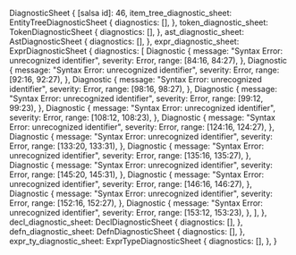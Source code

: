 DiagnosticSheet {
    [salsa id]: 46,
    item_tree_diagnostic_sheet: EntityTreeDiagnosticSheet {
        diagnostics: [],
    },
    token_diagnostic_sheet: TokenDiagnosticSheet {
        diagnostics: [],
    },
    ast_diagnostic_sheet: AstDiagnosticSheet {
        diagnostics: [],
    },
    expr_diagnostic_sheet: ExprDiagnosticSheet {
        diagnostics: [
            Diagnostic {
                message: "Syntax Error: unrecognized identifier",
                severity: Error,
                range: [84:16, 84:27),
            },
            Diagnostic {
                message: "Syntax Error: unrecognized identifier",
                severity: Error,
                range: [92:16, 92:27),
            },
            Diagnostic {
                message: "Syntax Error: unrecognized identifier",
                severity: Error,
                range: [98:16, 98:27),
            },
            Diagnostic {
                message: "Syntax Error: unrecognized identifier",
                severity: Error,
                range: [99:12, 99:23),
            },
            Diagnostic {
                message: "Syntax Error: unrecognized identifier",
                severity: Error,
                range: [108:12, 108:23),
            },
            Diagnostic {
                message: "Syntax Error: unrecognized identifier",
                severity: Error,
                range: [124:16, 124:27),
            },
            Diagnostic {
                message: "Syntax Error: unrecognized identifier",
                severity: Error,
                range: [133:20, 133:31),
            },
            Diagnostic {
                message: "Syntax Error: unrecognized identifier",
                severity: Error,
                range: [135:16, 135:27),
            },
            Diagnostic {
                message: "Syntax Error: unrecognized identifier",
                severity: Error,
                range: [145:20, 145:31),
            },
            Diagnostic {
                message: "Syntax Error: unrecognized identifier",
                severity: Error,
                range: [146:16, 146:27),
            },
            Diagnostic {
                message: "Syntax Error: unrecognized identifier",
                severity: Error,
                range: [152:16, 152:27),
            },
            Diagnostic {
                message: "Syntax Error: unrecognized identifier",
                severity: Error,
                range: [153:12, 153:23),
            },
        ],
    },
    decl_diagnostic_sheet: DeclDiagnosticSheet {
        diagnostics: [],
    },
    defn_diagnostic_sheet: DefnDiagnosticSheet {
        diagnostics: [],
    },
    expr_ty_diagnostic_sheet: ExprTypeDiagnosticSheet {
        diagnostics: [],
    },
}
